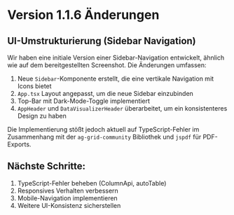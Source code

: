 # Version 1.1.6 Änderungen
## UI-Umstrukturierung (Sidebar Navigation)

Wir haben eine initiale Version einer Sidebar-Navigation entwickelt, ähnlich wie auf dem bereitgestellten Screenshot. Die Änderungen umfassen:

1. Neue `Sidebar`-Komponente erstellt, die eine vertikale Navigation mit Icons bietet
2. `App.tsx` Layout angepasst, um die neue Sidebar einzubinden
3. Top-Bar mit Dark-Mode-Toggle implementiert
4. `AppHeader` und `DataVisualizerHeader` überarbeitet, um ein konsistenteres Design zu haben

Die Implementierung stößt jedoch aktuell auf TypeScript-Fehler im Zusammenhang mit der `ag-grid-community` Bibliothek und `jspdf` für PDF-Exports. 

## Nächste Schritte:
1. TypeScript-Fehler beheben (ColumnApi, autoTable)
2. Responsives Verhalten verbessern
3. Mobile-Navigation implementieren
4. Weitere UI-Konsistenz sicherstellen 